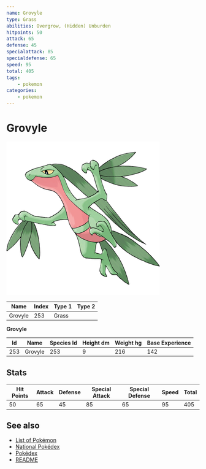 ```yaml
---
name: Grovyle
type: Grass
abilities: Overgrow, (Hidden) Unburden
hitpoints: 50
attack: 65
defense: 45
specialattack: 85
specialdefense: 65
speed: 95
total: 405
tags:
    - pokemon
categories:
    - pokemon
---
```


# Grovyle


![Grovyle](images/253.png)

| **Name** | **Index** | **Type 1** | **Type 2** |
|----|----|----|----|
| Grovyle | 253 | Grass  |  |

**Grovyle** 




| **Id** | **Name** | **Species Id** | **Height dm** | **Weight hg** | **Base Experience** |
|--------|----------|----------------|------------|------------|---------------------|
| 253 | Grovyle | 253 | 9 | 216 | 142 |



## Stats

| **Hit Points** | **Attack** | **Defense** | **Special Attack** | **Special Defense** | **Speed** | **Total** |
|----------------|------------|-------------|--------------------|---------------------|-----------|-----------|
| 50 | 65 | 45 | 85 | 65 | 95 | 405 |

## See also

- [List of Pokémon](../pokemon.md)
- [National Pokédex](../national_pokedex.md)
- [Pokédex](../pokedex.md)
- [README](../README.md)
